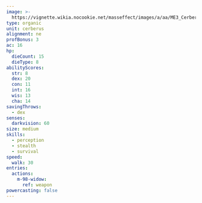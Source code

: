 ```yaml
---
image: >-
  https://vignette.wikia.nocookie.net/masseffect/images/a/aa/ME3_Cerberus_Nemesis.png/revision/latest/scale-to-width-down/338?cb=20120314005634
type: organic
unit: cerberus
alignment: ne
profBonus: 3
ac: 16
hp:
  dieCount: 15
  dieType: 8
abilityScores:
  str: 8
  dex: 20
  con: 11
  int: 16
  wis: 13
  cha: 14
savingThrows:
  - dex
senses:
  darkvision: 60
size: medium
skills:
  - perception
  - stealth
  - survival
speed:
  walk: 30
entries:
  actions:
    m-98-widow:
      ref: weapon
powercasting: false
---
```

